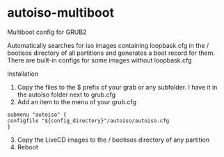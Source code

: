 # autoiso-multiboot
Multiboot config for GRUB2

Automatically searches for iso images containing loopbask.сfg in the / bootisos directory of all partitions and generates a boot record for them. 
There are built-in configs for some images without loopbask.сfg

Installation
1. Copy the files to the $ prefix of your grab or any subfolder. I have it in the autoiso folder next to grub.cfg
2. Add an item to the menu of your grub.cfg

```
submenu "autoiso" {
configfile "${config_directory}"/autoiso/autoiso.cfg
}
```

3. Copy the LiveCD images to the / bootisos directory of any partition
4. Reboot
